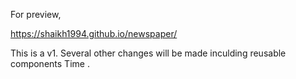 For preview,

https://shaikh1994.github.io/newspaper/

This is a v1. Several other changes will be made inculding reusable components Time .
